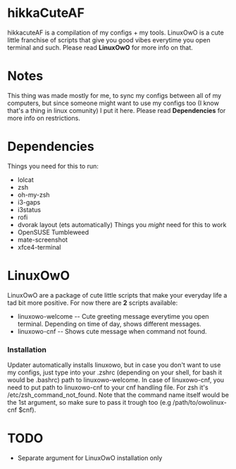 # hikkaCuteAF
hikkacuteAF is a compilation of my configs + my tools.
LinuxOwO is a cute little franchise of scripts that give you good vibes everytime you open terminal and such. Please read **LinuxOwO** for more info on that.

Notes
=====
This thing was made mostly for me, to sync my configs between all of my computers, but since someone might want to use my configs too (I know that's a thing in linux comunity) I put it here. Please read **Dependencies** for more info on restrictions. 

Dependencies
=====
Things you need for this to run:
* lolcat
* zsh
* oh-my-zsh
* i3-gaps
* i3status
* rofi
* dvorak layout (ets automatically)
Things you *might* need for this to work
* OpenSUSE Tumbleweed
* mate-screenshot
* xfce4-terminal

LinuxOwO
====
LinuxOwO are a package of cute little scripts that make your everyday life a tad bit more positive. 
For now there are **2** scripts available:
* linuxowo-welcome -- Cute greeting message everytime you open terminal. Depending on time of day, shows different messages.
* linuxowo-cnf -- Shows cute message when command not found.
### Installation
Updater automatically installs linuxowo, but in case you don't want to use my configs, just type into your .zshrc (depending on your shell, for bash it would be .bashrc) path to linuxowo-welcome.
In case of linuxowo-cnf, you need to put path to linuxowo-cnf to your cnf handling file. For zsh it's /etc/zsh_command_not_found. Note that the command name itself would be the 1st argument, so make sure to pass it trough too (e.g /path/to/owolinux-cnf $cnf).

TODO
====
* Separate argument for LinuxOwO installation only
